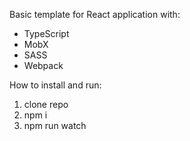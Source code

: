 Basic template for React application with:
- TypeScript
- MobX
- SASS
- Webpack

How to install and run:
1. clone repo
2. npm i
3. npm run watch
